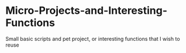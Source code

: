 # Micro-Projects-and-Interesting-Functions
 Small basic scripts and pet project, or interesting functions that I wish to reuse
